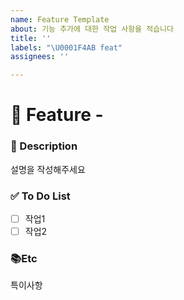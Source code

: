 ```yaml
---
name: Feature Template
about: 기능 추가에 대한 작업 사항을 적습니다
title: ''
labels: "\U0001F4AB feat"
assignees: ''

---
```


# 🚀 Feature - <!--( 작업 내용 )-->
<!-- 위 작업내용 주석에 어떤 기능인지 적어주세요 -->


### 📝 Description
<!-- 아래에 설명을 적어주세요 -->
설명을 작성해주세요

### ✅ To Do List
<!-- 아래에 어떤 작업을 해야 하는지 적어주세요 -->
- [ ] 작업1
- [ ] 작업2

### 📚Etc
<!-- 작업 중 특이사항이 생기면 적어주세요 -->
특이사항
 
